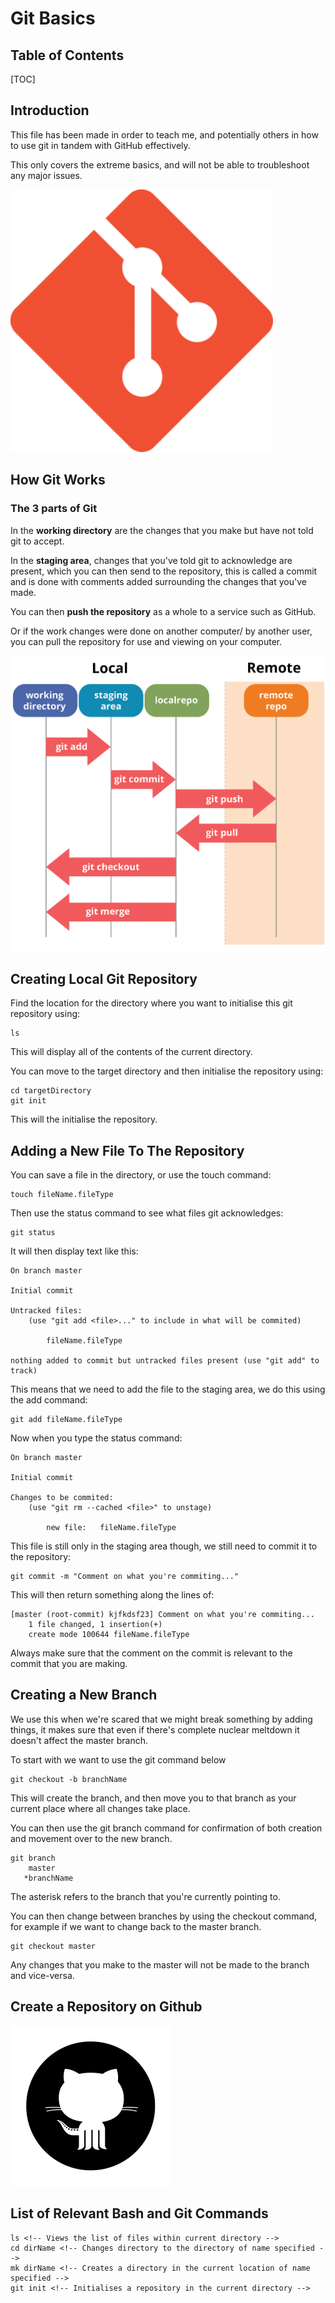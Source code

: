# Git Basics

## Table of Contents

[TOC]

## Introduction

This file has been made in order to teach me, and potentially others in how to use git in tandem with GitHub effectively.

This only covers the extreme basics, and will not be able to troubleshoot any major issues.

![Git Logo](gitBasicsAssets/gitLogo.png)



## How Git Works

### The 3 parts of Git

In the **working directory** are the changes that you make but have not told git to accept.

In the **staging area**, changes that you've told git to acknowledge are present, which you can then send to the repository, this is called a commit and is done with comments added surrounding the changes that you've made.

You can then **push the repository** as a whole to a service such as GitHub.

Or if the work changes were done on another computer/ by another user, you can pull the repository for use and viewing on your computer.



![How things work](gitBasicsAssets/gitStages.png)



## Creating Local Git Repository

Find the location for the directory where you want to initialise this git repository using:

```pseudocode
ls
```

This will display all of the contents of the current directory.



You can move to the  target directory and then initialise the repository using:

```pseudocode
cd targetDirectory
git init
```

This will the initialise the repository.



## Adding a New File To The Repository

You can save a file in the directory, or use the touch command:

```pseudocode
touch fileName.fileType
```



Then use the status command to see what files git acknowledges:

```pseudocode
git status
```



It will then display text like this:

```pseudocode
On branch master

Initial commit

Untracked files:
	(use "git add <file>..." to include in what will be commited)
	
		fileName.fileType
		
nothing added to commit but untracked files present (use "git add" to track)
```



This means that we need to add the file to the staging area, we do this using the add command:

```pseudocode
git add fileName.fileType
```



Now when you type the status command:

```pseudocode
On branch master

Initial commit

Changes to be commited:
	(use "git rm --cached <file>" to unstage)
	
		new file:	fileName.fileType
```



This file is still only in the staging area though, we still need to commit it to the repository:

```pseudocode
git commit -m "Comment on what you're commiting..."
```



This will then return something along the lines of:

```pseudocode
[master (root-commit) kjfkdsf23] Comment on what you're commiting...
	1 file changed, 1 insertion(+)
	create mode 100644 fileName.fileType
```

Always make sure that the comment on the commit is relevant to the commit that you are making.



## Creating a New Branch

We use this when we're scared that we might break something by adding things, it makes sure that even if there's complete nuclear meltdown it doesn't affect the master branch.

To start with we want to use the git command below

```pseudocode
git checkout -b branchName
```

This will create the branch, and then move you to that branch as your current place where all changes take place.

You can then use the git branch command for confirmation of both creation and movement over to the new branch.

```pseudocode
git branch
	master
   *branchName
```

The asterisk refers to the branch that you're currently pointing to.



You can then change between branches by using the checkout command, for example if we want to change back to the master branch.

```pseudocode
git checkout master
```

Any changes that you make to the master will not be made to the branch and vice-versa.



## Create a Repository on Github

![GitHub Logo](gitBasicsAssets/githubLogo.png)









## List of Relevant Bash and Git Commands

```pseudocode
ls <!-- Views the list of files within current directory -->
cd dirName <!-- Changes directory to the directory of name specified -->
mk dirName <!-- Creates a directory in the current location of name specified -->
git init <!-- Initialises a repository in the current directory -->
```



